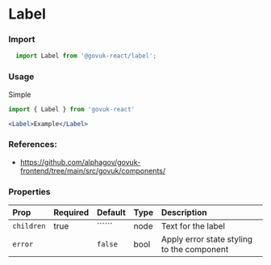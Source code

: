 Label
=====

### Import
```js
  import Label from '@govuk-react/label';
```
<!-- STORY -->

### Usage

Simple

```jsx
import { Label } from 'govuk-react'

<Label>Example</Label>
```

### References:

- https://github.com/alphagov/govuk-frontend/tree/main/src/govuk/components/

### Properties
Prop | Required | Default | Type | Description
:--- | :------- | :------ | :--- | :----------
 `children` | true | `````` | node | Text for the label
 `error` |  | ```false``` | bool | Apply error state styling to the component



